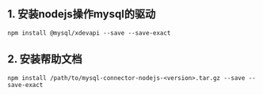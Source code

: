 ## 1. 安装nodejs操作mysql的驱动
    npm install @mysql/xdevapi --save --save-exact


## 2. 安装帮助文档
    npm install /path/to/mysql-connector-nodejs-<version>.tar.gz --save --save-exact